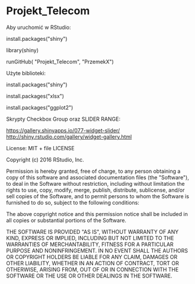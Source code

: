 # Projekt_Telecom

Aby uruchomić w RStudio:

install.packages("shiny")

library(shiny)

runGitHub( "Projekt_Telecom", "PrzemekX")

Użyte biblioteki:

install.packages("shiny")

install.packages("xlsx")

install.packages("ggplot2")


Skrypty Checkbox Group oraz SLIDER RANGE:

https://gallery.shinyapps.io/077-widget-slider/
http://shiny.rstudio.com/gallery/widget-gallery.html

License: MIT + file LICENSE

Copyright (c) 2016 RStudio, Inc.

Permission is hereby granted, free of charge, to any person obtaining
a copy of this software and associated documentation files (the
"Software"), to deal in the Software without restriction, including
without limitation the rights to use, copy, modify, merge, publish,
distribute, sublicense, and/or sell copies of the Software, and to
permit persons to whom the Software is furnished to do so, subject to
the following conditions:

The above copyright notice and this permission notice shall be
included in all copies or substantial portions of the Software.

THE SOFTWARE IS PROVIDED "AS IS", WITHOUT WARRANTY OF ANY KIND,
EXPRESS OR IMPLIED, INCLUDING BUT NOT LIMITED TO THE WARRANTIES OF
MERCHANTABILITY, FITNESS FOR A PARTICULAR PURPOSE AND
NONINFRINGEMENT. IN NO EVENT SHALL THE AUTHORS OR COPYRIGHT HOLDERS BE
LIABLE FOR ANY CLAIM, DAMAGES OR OTHER LIABILITY, WHETHER IN AN ACTION
OF CONTRACT, TORT OR OTHERWISE, ARISING FROM, OUT OF OR IN CONNECTION
WITH THE SOFTWARE OR THE USE OR OTHER DEALINGS IN THE SOFTWARE.

